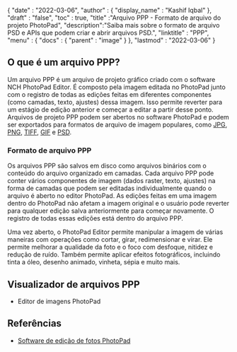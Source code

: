 {
  "date" : "2022-03-06",
  "author" : {
    "display_name" : "Kashif Iqbal"
},
  "draft" : "false",
  "toc" : true,
  "title" :"Arquivo PPP - Formato de arquivo do projeto PhotoPad",
  "description":"Saiba mais sobre o formato de arquivo PSD e APIs que podem criar e abrir arquivos PSD.",
  "linktitle" : "PPP",
  "menu" : {
    "docs" : {
      "parent" : "image"
}
},
  "lastmod" : "2022-03-06"
}

## O que é um arquivo PPP?

Um arquivo PPP é um arquivo de projeto gráfico criado com o software NCH PhotoPad Editor. É composto pela imagem editada no PhotoPad junto com o registro de todas as edições feitas em diferentes componentes (como camadas, texto, ajustes) dessa imagem. Isso permite reverter para um estágio de edição anterior e começar a editar a partir desse ponto. Arquivos de projeto PPP podem ser abertos no software PhotoPad e podem ser exportados para formatos de arquivo de imagem populares, como [JPG](/pt/image/jpeg/), [PNG](/pt/image/png/), [TIFF](/pt/image/tiff/), [GIF](/pt/image/gif/) e [PSD](/pt/image/psd/).

### Formato de arquivo PPP

Os arquivos PPP são salvos em disco como arquivos binários com o conteúdo do arquivo organizado em camadas. Cada arquivo PPP pode conter vários componentes de imagem (dados raster, texto, ajustes) na forma de camadas que podem ser editadas individualmente quando o arquivo é aberto no editor PhotoPad. As edições feitas em uma imagem dentro do PhotoPad não afetam a imagem original e o usuário pode reverter para qualquer edição salva anteriormente para começar novamente. O registro de todas essas edições está dentro do arquivo PPP.

Uma vez aberto, o PhotoPad Editor permite manipular a imagem de várias maneiras com operações como cortar, girar, redimensionar e virar. Ele permite melhorar a qualidade da foto e o foco com desfoque, nitidez e redução de ruído. Também permite aplicar efeitos fotográficos, incluindo tinta a óleo, desenho animado, vinheta, sépia e muito mais.

## Visualizador de arquivos PPP

* Editor de imagens PhotoPad

## Referências ##

* [Software de edição de fotos PhotoPad](https://www.nchsoftware.com/photoeditor/index.html)

